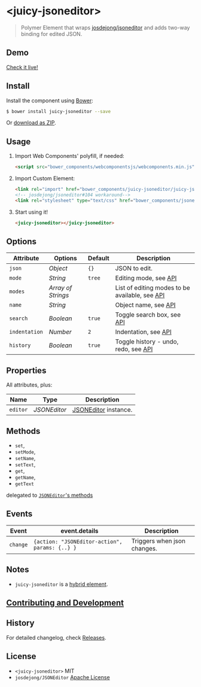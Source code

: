 # &lt;juicy-jsoneditor&gt;

> Polymer Element that wraps [josdejong/jsoneditor](http://github.com/josdejong/jsoneditor) and adds two-way binding for edited JSON.

## Demo

[Check it live!](http://juicy.github.io/juicy-jsoneditor)

## Install

Install the component using [Bower](http://bower.io/):

```sh
$ bower install juicy-jsoneditor --save
```

Or [download as ZIP](https://github.com/juicy/juicy-jsoneditor/archive/master.zip).

## Usage

1. Import Web Components' polyfill, if needed:

    ```html
    <script src="bower_components/webcomponentsjs/webcomponents.min.js"></script>
    ```

2. Import Custom Element:

    ```html
    <link rel="import" href="bower_components/juicy-jsoneditor/juicy-jsoneditor.html">
    <!-- josdejong/jsoneditor#104 workaround-->
    <link rel="stylesheet" type="text/css" href="bower_components/jsoneditor/jsoneditor.min.css">
    ```

3. Start using it!

    ```html
    <juicy-jsoneditor></juicy-jsoneditor>
    ```

## Options

Attribute      | Options            | Default  | Description
---            | ---                | ---      | ---
`json`         | *Object*           | `{}`     | JSON to edit.
`mode`         | *String*           | `tree`   | Editing mode, see [API](https://github.com/josdejong/jsoneditor/blob/master/docs/api.md#constructor)
`modes`        | *Array of Strings* |          | List of editing modes to be available, see [API](https://github.com/josdejong/jsoneditor/blob/master/docs/api.md#constructor)
`name`         | *String*           |          | Object name, see [API](https://github.com/josdejong/jsoneditor/blob/master/docs/api.md#constructor)
`search`       | *Boolean*          | `true`   | Toggle search box, see [API](https://github.com/josdejong/jsoneditor/blob/master/docs/api.md#constructor)
`indentation`  | *Number*           | `2`      | Indentation, see [API](https://github.com/josdejong/jsoneditor/blob/master/docs/api.md#constructor)
`history`      | *Boolean*          | `true`   | Toggle history - undo, redo, see [API](https://github.com/josdejong/jsoneditor/blob/master/docs/api.md#constructor)

## Properties
All attributes, plus:

Name          | Type            |  Description
---           | ---             | ---
`editor`      | *JSONEditor*    |  [JSONEditor](https://github.com/josdejong/jsoneditor/blob/master/docs/api.md#constructor) instance.

## Methods

- `set`,
- `setMode`,
- `setName`,
- `setText`,
- `get`,
- `getName`,
- `getText`

delegated to [`JSONEditor`'s methods](https://github.com/josdejong/jsoneditor/blob/master/docs/api.md#methods)

## Events

Event    | event.details                                  | Description
---      | ---                                            | ---
`change` | `{action: "JSONEditor-action", params: {..} }` | Triggers when json changes.

## Notes
- `juicy-jsoneditor` is a [hybrid element](https://www.polymer-project.org/2.0/docs/devguide/hybrid-elements). 

## [Contributing and Development](CONTRIBUTING.md)

## History

For detailed changelog, check [Releases](https://github.com/juicy/dummyCRM/releases).

## License

 - `<juicy-jsoneditor>` MIT
 - `josdejong/JSONEditor` [Apache License](https://github.com/josdejong/jsoneditor/blob/master/LICENSE)

